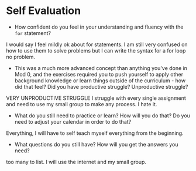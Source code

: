 # Self Evaluation

- How confident do you feel in your understanding and fluency with the `for` statement?

I would say I feel mildly ok about for statements. I am still very confused on how to use them to solve problems but I can write the syntax for a for loop no problem.

- This was a much more advanced concept than anything you've done in Mod 0, and the exercises required you to push yourself to apply other background knowledge or learn things outside of the curriculum - how did that feel? Did you have productive struggle? Unproductive struggle?

VERY UNPRODUCTIVE STRUGGLE I struggle with every single assignment and need to use my small group to make any process. I hate it.

- What do you still need to practice or learn? How will you do that? Do you need to adjust your calendar in order to do that?

Everything, I will have to self teach myself everything from the beginning.

- What questions do you still have? How will you get the answers you need?

too many to list. I will use the internet and my small group.